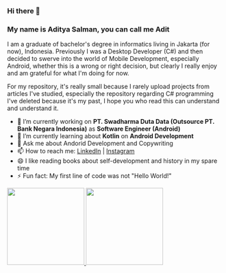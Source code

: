 ### Hi there 👋

### My name is Aditya Salman, you can call me Adit

I am a graduate of bachelor's degree in informatics living in Jakarta (for now), Indonesia. Previously I was a Desktop Developer (C#) and then decided to swerve into the world of Mobile Development, especially Android, whether this is a wrong or right decision, but clearly I really enjoy and am grateful for what I'm doing for now.

For my repository, it's really small because I rarely upload projects from articles I've studied, especially the repository regarding C# programming I've deleted because it's my past, I hope you who read this can understand and understand it.

- 🔭 I’m currently working on **PT. Swadharma Duta Data (Outsource PT. Bank Negara Indonesia)** as **Software Engineer (Android)**
- 🌱 I’m currently learning about **Kotlin** on **Android Development**
- 💬 Ask me about Andorid Development and Copywriting
- 📫 How to reach me: [LinkedIn](https://www.linkedin.com/in/aditya-salman-ba2750196/) | [Instagram](https://www.instagram.com/aditsal_/)
- 😄 I like reading books about self-development and history in my spare time
- ⚡ Fun fact: My first line of code was not "Hello World!"

<p align="left">
<a href="https://github.com/adityamarimo">
  <img height="180em" src="https://github-readme-stats-eight-theta.vercel.app/api?username=adityamarimo&show_icons=true&theme=algolia&include_all_commits=true&count_private=true"/>
  <img height="180em" src="https://github-readme-stats-eight-theta.vercel.app/api/top-langs/?username=adityamarimo&layout=compact&langs_count=8&theme=algolia"/>
</a>
</p>
